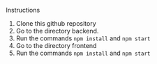 Instructions

1. Clone this github repository
2. Go to the directory backend.
3. Run the commands `npm install` and `npm start`
4. Go to the directory frontend
5. Run the commands `npm install` and `npm start`
